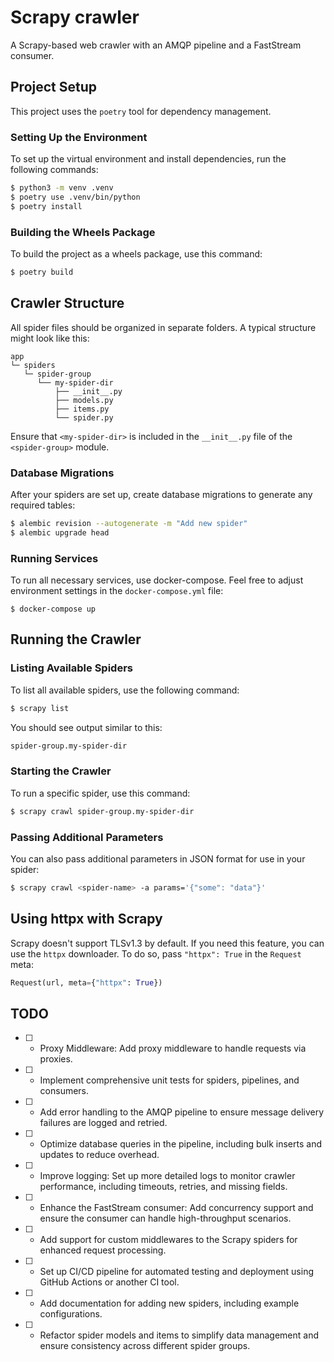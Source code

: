 # Scrapy crawler

A Scrapy-based web crawler with an AMQP pipeline and a FastStream consumer.

## Project Setup

This project uses the `poetry` tool for dependency management.

### Setting Up the Environment

To set up the virtual environment and install dependencies, run the following commands:

```bash
$ python3 -m venv .venv
$ poetry use .venv/bin/python
$ poetry install
```

### Building the Wheels Package

To build the project as a wheels package, use this command:

```bash
$ poetry build
```


## Crawler Structure

All spider files should be organized in separate folders. A typical structure might look like this:

```tree
app
└─ spiders
   └─ spider-group
      └── my-spider-dir
          ├── __init__.py
          ├── models.py
          ├── items.py
          └── spider.py
```

Ensure that `<my-spider-dir>` is included in the `__init__.py` file of the `<spider-group>` module.

### Database Migrations

After your spiders are set up, create database migrations to generate any required tables:

```bash
$ alembic revision --autogenerate -m "Add new spider"
$ alembic upgrade head
```

### Running Services

To run all necessary services, use docker-compose. Feel free to adjust environment settings in the `docker-compose.yml` file:


```shell
$ docker-compose up
```

## Running the Crawler

### Listing Available Spiders

To list all available spiders, use the following command:

```bash
$ scrapy list
```

You should see output similar to this:

```bash
spider-group.my-spider-dir
```

### Starting the Crawler

To run a specific spider, use this command:

```bash
$ scrapy crawl spider-group.my-spider-dir
```

### Passing Additional Parameters

You can also pass additional parameters in JSON format for use in your spider:


```bash
$ scrapy crawl <spider-name> -a params='{"some": "data"}'
```

## Using httpx with Scrapy

Scrapy doesn't support TLSv1.3 by default. If you need this feature, you can use the `httpx` downloader. To do so, pass `"httpx": True` in the `Request` meta:

```python
Request(url, meta={"httpx": True})
```

## TODO

 - [ ] - Proxy Middleware: Add proxy middleware to handle requests via proxies.
 - [ ] - Implement comprehensive unit tests for spiders, pipelines, and consumers.
 - [ ] - Add error handling to the AMQP pipeline to ensure message delivery failures are logged and retried.
 - [ ] - Optimize database queries in the pipeline, including bulk inserts and updates to reduce overhead.
 - [ ] - Improve logging: Set up more detailed logs to monitor crawler performance, including timeouts, retries, and missing fields.
 - [ ] - Enhance the FastStream consumer: Add concurrency support and ensure the consumer can handle high-throughput scenarios.
 - [ ] - Add support for custom middlewares to the Scrapy spiders for enhanced request processing.
 - [ ] - Set up CI/CD pipeline for automated testing and deployment using GitHub Actions or another CI tool.
 - [ ] - Add documentation for adding new spiders, including example configurations.
 - [ ] - Refactor spider models and items to simplify data management and ensure consistency across different spider groups.

